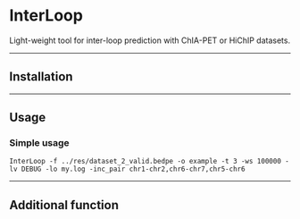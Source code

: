 # InterLoop
Light-weight tool for inter-loop prediction with ChIA-PET or HiChIP datasets. 

---
## Installation

---
## Usage

### Simple usage
```shell
InterLoop -f ../res/dataset_2_valid.bedpe -o example -t 3 -ws 100000 -lv DEBUG -lo my.log -inc_pair chr1-chr2,chr6-chr7,chr5-chr6
```
---
## Additional function
